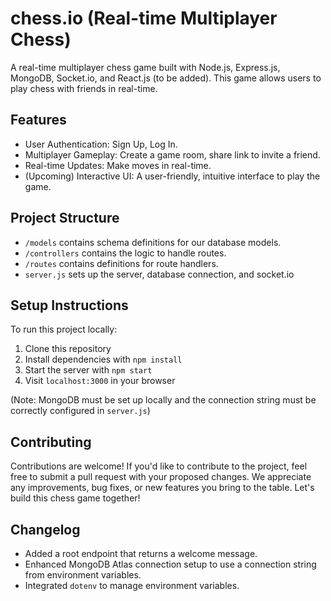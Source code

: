 # chess.io (Real-time Multiplayer Chess)

A real-time multiplayer chess game built with Node.js, Express.js, MongoDB, Socket.io, and React.js (to be added). This game allows users to play chess with friends in real-time.

## Features

- User Authentication: Sign Up, Log In.
- Multiplayer Gameplay: Create a game room, share link to invite a friend.
- Real-time Updates: Make moves in real-time.
- (Upcoming) Interactive UI: A user-friendly, intuitive interface to play the game.

## Project Structure

- `/models` contains schema definitions for our database models.
- `/controllers` contains the logic to handle routes.
- `/routes` contains definitions for route handlers.
- `server.js` sets up the server, database connection, and socket.io

## Setup Instructions

To run this project locally:

1. Clone this repository
2. Install dependencies with `npm install`
3. Start the server with `npm start`
4. Visit `localhost:3000` in your browser

(Note: MongoDB must be set up locally and the connection string must be correctly configured in `server.js`)

## Contributing

Contributions are welcome! If you'd like to contribute to the project, feel free to submit a pull request with your proposed changes. We appreciate any improvements, bug fixes, or new features you bring to the table. Let's build this chess game together!

## Changelog

- Added a root endpoint that returns a welcome message.
- Enhanced MongoDB Atlas connection setup to use a connection string from environment variables.
- Integrated `dotenv` to manage environment variables.

